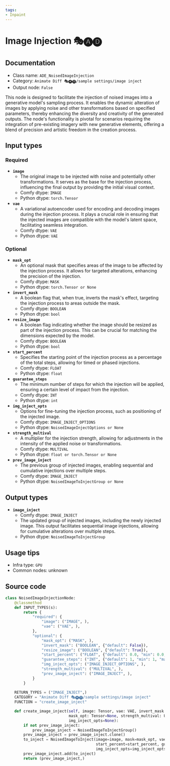 ```yaml
---
tags:
- Inpaint
---
```


# Image Injection 🎭🅐🅓
## Documentation
- Class name: `ADE_NoisedImageInjection`
- Category: `Animate Diff 🎭🅐🅓/sample settings/image inject`
- Output node: `False`

This node is designed to facilitate the injection of noised images into a generative model's sampling process. It enables the dynamic alteration of images by applying noise and other transformations based on specified parameters, thereby enhancing the diversity and creativity of the generated outputs. The node's functionality is pivotal for scenarios requiring the integration of pre-existing imagery with new generative elements, offering a blend of precision and artistic freedom in the creation process.
## Input types
### Required
- **`image`**
    - The original image to be injected with noise and potentially other transformations. It serves as the base for the injection process, influencing the final output by providing the initial visual context.
    - Comfy dtype: `IMAGE`
    - Python dtype: `torch.Tensor`
- **`vae`**
    - A variational autoencoder used for encoding and decoding images during the injection process. It plays a crucial role in ensuring that the injected images are compatible with the model's latent space, facilitating seamless integration.
    - Comfy dtype: `VAE`
    - Python dtype: `VAE`
### Optional
- **`mask_opt`**
    - An optional mask that specifies areas of the image to be affected by the injection process. It allows for targeted alterations, enhancing the precision of the injection.
    - Comfy dtype: `MASK`
    - Python dtype: `torch.Tensor or None`
- **`invert_mask`**
    - A boolean flag that, when true, inverts the mask's effect, targeting the injection process to areas outside the mask.
    - Comfy dtype: `BOOLEAN`
    - Python dtype: `bool`
- **`resize_image`**
    - A boolean flag indicating whether the image should be resized as part of the injection process. This can be crucial for matching the dimensions expected by the model.
    - Comfy dtype: `BOOLEAN`
    - Python dtype: `bool`
- **`start_percent`**
    - Specifies the starting point of the injection process as a percentage of the total steps, allowing for timed or phased injections.
    - Comfy dtype: `FLOAT`
    - Python dtype: `float`
- **`guarantee_steps`**
    - The minimum number of steps for which the injection will be applied, ensuring a certain level of impact from the injection.
    - Comfy dtype: `INT`
    - Python dtype: `int`
- **`img_inject_opts`**
    - Options for fine-tuning the injection process, such as positioning of the injected image.
    - Comfy dtype: `IMAGE_INJECT_OPTIONS`
    - Python dtype: `NoisedImageInjectOptions or None`
- **`strength_multival`**
    - A multiplier for the injection strength, allowing for adjustments in the intensity of the applied noise or transformations.
    - Comfy dtype: `MULTIVAL`
    - Python dtype: `float or torch.Tensor or None`
- **`prev_image_inject`**
    - The previous group of injected images, enabling sequential and cumulative injections over multiple steps.
    - Comfy dtype: `IMAGE_INJECT`
    - Python dtype: `NoisedImageToInjectGroup or None`
## Output types
- **`image_inject`**
    - Comfy dtype: `IMAGE_INJECT`
    - The updated group of injected images, including the newly injected image. This output facilitates sequential image injections, allowing for cumulative alterations over multiple steps.
    - Python dtype: `NoisedImageToInjectGroup`
## Usage tips
- Infra type: `GPU`
- Common nodes: unknown


## Source code
```python
class NoisedImageInjectionNode:
    @classmethod
    def INPUT_TYPES(s):
        return {
            "required": {
                "image": ("IMAGE", ),
                "vae": ("VAE", ),
            },
            "optional": {
                "mask_opt": ("MASK", ),
                "invert_mask": ("BOOLEAN", {"default": False}),
                "resize_image": ("BOOLEAN", {"default": True}),
                "start_percent": ("FLOAT", {"default": 0.0, "min": 0.0, "max": 1.0, "step": 0.001}),
                "guarantee_steps": ("INT", {"default": 1, "min": 1, "max": BIGMAX}),
                "img_inject_opts": ("IMAGE_INJECT_OPTIONS", ),
                "strength_multival": ("MULTIVAL", ),
                "prev_image_inject": ("IMAGE_INJECT", ),
            }
        }
    
    RETURN_TYPES = ("IMAGE_INJECT",)
    CATEGORY = "Animate Diff 🎭🅐🅓/sample settings/image inject"
    FUNCTION = "create_image_inject"

    def create_image_inject(self, image: Tensor, vae: VAE, invert_mask: bool, resize_image: bool, start_percent: float,
                            mask_opt: Tensor=None, strength_multival: Union[float, Tensor]=None, prev_image_inject: NoisedImageToInjectGroup=None, guarantee_steps=1,
                            img_inject_opts=None):
        if not prev_image_inject:
            prev_image_inject = NoisedImageToInjectGroup()
        prev_image_inject = prev_image_inject.clone()
        to_inject = NoisedImageToInject(image=image, mask=mask_opt, vae=vae, invert_mask=invert_mask, resize_image=resize_image, strength_multival=strength_multival,
                                        start_percent=start_percent, guarantee_steps=guarantee_steps,
                                        img_inject_opts=img_inject_opts)
        prev_image_inject.add(to_inject)
        return (prev_image_inject,)

```
